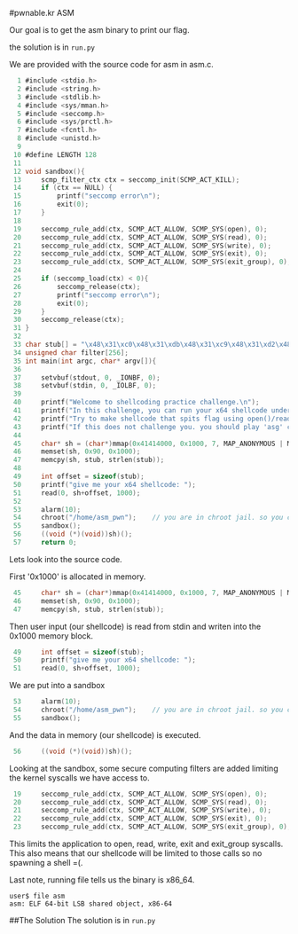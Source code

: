 #pwnable.kr ASM

Our goal is to get the asm binary to print our flag.

the solution is in `run.py`

We are provided with the source code for asm in asm.c.
```c
  1 #include <stdio.h>
  2 #include <string.h>
  3 #include <stdlib.h>
  4 #include <sys/mman.h>
  5 #include <seccomp.h>
  6 #include <sys/prctl.h>
  7 #include <fcntl.h>
  8 #include <unistd.h>
  9 
 10 #define LENGTH 128
 11 
 12 void sandbox(){
 13     scmp_filter_ctx ctx = seccomp_init(SCMP_ACT_KILL);
 14     if (ctx == NULL) {
 15         printf("seccomp error\n");
 16         exit(0);
 17     }
 18 
 19     seccomp_rule_add(ctx, SCMP_ACT_ALLOW, SCMP_SYS(open), 0);
 20     seccomp_rule_add(ctx, SCMP_ACT_ALLOW, SCMP_SYS(read), 0);
 21     seccomp_rule_add(ctx, SCMP_ACT_ALLOW, SCMP_SYS(write), 0);
 22     seccomp_rule_add(ctx, SCMP_ACT_ALLOW, SCMP_SYS(exit), 0);
 23     seccomp_rule_add(ctx, SCMP_ACT_ALLOW, SCMP_SYS(exit_group), 0);
 24 
 25     if (seccomp_load(ctx) < 0){
 26         seccomp_release(ctx);
 27         printf("seccomp error\n");
 28         exit(0);
 29     }
 30     seccomp_release(ctx);
 31 }
 32 
 33 char stub[] = "\x48\x31\xc0\x48\x31\xdb\x48\x31\xc9\x48\x31\xd2\x48\x31\xf6\x48\x31\xff\x48\x31\xed\x    4d\x31\xc0\x4d\x31\xc9\x4d\x31\xd2\x4d\x31\xdb\x4d\x31\xe4\x4d\x31\xed\x4d\x31\xf6\x4d\x31\xff";
 34 unsigned char filter[256];
 35 int main(int argc, char* argv[]){
 36 
 37     setvbuf(stdout, 0, _IONBF, 0);
 38     setvbuf(stdin, 0, _IOLBF, 0);
 39 
 40     printf("Welcome to shellcoding practice challenge.\n");
 41     printf("In this challenge, you can run your x64 shellcode under SECCOMP sandbox.\n");
 42     printf("Try to make shellcode that spits flag using open()/read()/write() systemcalls only.\n");
 43     printf("If this does not challenge you. you should play 'asg' challenge :)\n");
 44 
 45     char* sh = (char*)mmap(0x41414000, 0x1000, 7, MAP_ANONYMOUS | MAP_FIXED | MAP_PRIVATE, 0, 0);
 46     memset(sh, 0x90, 0x1000);
 47     memcpy(sh, stub, strlen(stub));
 48 
 49     int offset = sizeof(stub);
 50     printf("give me your x64 shellcode: ");
 51     read(0, sh+offset, 1000);
 52 
 53     alarm(10);
 54     chroot("/home/asm_pwn");    // you are in chroot jail. so you can't use symlink in /tmp
 55     sandbox();
 56     ((void (*)(void))sh)();
 57     return 0;

```

Lets look into the source code.

First '0x1000' is allocated in memory.
```c
 45     char* sh = (char*)mmap(0x41414000, 0x1000, 7, MAP_ANONYMOUS | MAP_FIXED | MAP_PRIVATE, 0, 0);
 46     memset(sh, 0x90, 0x1000);
 47     memcpy(sh, stub, strlen(stub));
```

Then user input (our shellcode) is read from stdin and writen into the 0x1000 memory block.
```c
 49     int offset = sizeof(stub);
 50     printf("give me your x64 shellcode: ");
 51     read(0, sh+offset, 1000);
```

We are put into a sandbox
```c
 53     alarm(10);
 54     chroot("/home/asm_pwn");    // you are in chroot jail. so you can't use symlink in /tmp
 55     sandbox();
```
And the data in memory (our shellcode) is executed.
```c
 56     ((void (*)(void))sh)();
```
Looking at the sandbox, some secure computing filters are added limiting the kernel syscalls we have access to.
```c
 19     seccomp_rule_add(ctx, SCMP_ACT_ALLOW, SCMP_SYS(open), 0);
 20     seccomp_rule_add(ctx, SCMP_ACT_ALLOW, SCMP_SYS(read), 0);
 21     seccomp_rule_add(ctx, SCMP_ACT_ALLOW, SCMP_SYS(write), 0);
 22     seccomp_rule_add(ctx, SCMP_ACT_ALLOW, SCMP_SYS(exit), 0);
 23     seccomp_rule_add(ctx, SCMP_ACT_ALLOW, SCMP_SYS(exit_group), 0);
```
This limits the application to open, read, write, exit and exit_group syscalls.
This also means that our shellcode will be limited to those calls so no spawning a shell =(.

Last note, running file tells us the binary is x86_64.
```
user$ file asm
asm: ELF 64-bit LSB shared object, x86-64
```

##The Solution
The solution is in `run.py`
